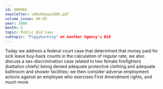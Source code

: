 ```yaml
---
id: 000965
newsletter: v06n05may2006.pdf
volume_issue: 06-05
year: 2006
month: 5
topic: Public Bid Laws
subtopic: "Piggybacking" on Another Agency's Bid
---
```


Today we address a federal court case that determined that money paid for sick leave buy-back counts in the calculation of regular rate; we also discuss a sex-discrimination case related to  two female firefighters (battalion chiefs) being denied adequate protective clothing and adequate bathroom and shower facilities; we then consider adverse employment actions against
an employee who exercises First Amendment rights, and much more.